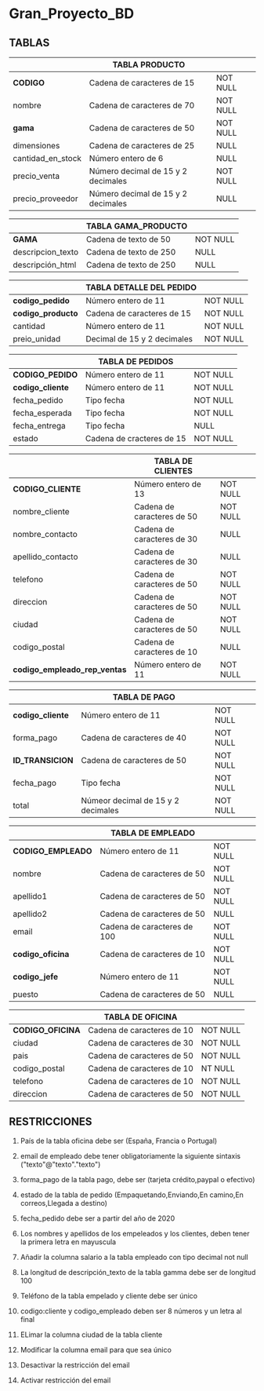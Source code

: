 # Gran_Proyecto_BD

## TABLAS


|                   |          TABLA PRODUCTO            |          |
|-------------------|------------------------------------|----------|
| **CODIGO**            | Cadena de caracteres de 15         | NOT NULL |
| nombre            | Cadena de caracteres de 70         | NOT NULL |
| **gama**             | Cadena de caracteres de 50         | NOT NULL |
| dimensiones       | Cadena de caracteres de 25         | NULL     |
| cantidad_en_stock | Número entero de 6                 | NULL     |
| precio_venta      | Número decimal de 15 y 2 decimales | NOT NULL |
| precio_proveedor  | Número decimal de 15 y 2 decimales | NULL     |


|                   | TABLA GAMA_PRODUCTO    |          |
|-------------------|------------------------|----------|
| **GAMA**              | Cadena de texto de 50  | NOT NULL |
| descripcion_texto | Cadena de texto de 250 | NULL     |
| descripción_html  | Cadena de texto de 250 | NULL     |



|                 | TABLA DETALLE DEL PEDIDO    |          |
|-----------------|-----------------------------|----------|
| **codigo_pedido**   | Número entero de 11         | NOT NULL |
| **codigo_producto** | Cadena de caracteres de 15  | NOT NULL |
| cantidad        | Número entero de 11         | NOT NULL |
| preio_unidad    | Decimal de 15 y 2 decimales | NOT NULL |


|                | TABLA DE PEDIDOS          |          |
|----------------|---------------------------|----------|
| **CODIGO_PEDIDO**  | Número entero de 11       | NOT NULL |
| **codigo_cliente** | Número entero de 11       | NOT NULL |
| fecha_pedido   | Tipo fecha                | NOT NULL |
| fecha_esperada | Tipo fecha                | NOT NULL |
| fecha_entrega  | Tipo fecha                | NULL     |
| estado         | Cadena de cracteres de 15 | NOT NULL |


|                            | TABLA DE CLIENTES          |          |
|----------------------------|----------------------------|----------|
| **CODIGO_CLIENTE**             | Número entero de 13        | NOT NULL |
| nombre_cliente             | Cadena de caracteres de 50 | NOT NULL |
| nombre_contacto            | Cadena de caracteres de 30 | NULL     |
| apellido_contacto          | Cadena de caracteres de 30 | NULL     |
| telefono                   | Cadena de caracteres de 50 | NOT NULL |
| direccion                  | Cadena de caracteres de 50 | NOT NULL |
| ciudad                     | Cadena de caracteres de 50 | NOT NULL |
| codigo_postal              | Cadena de caracteres de 10 | NULL     |
| **codigo_empleado_rep_ventas** | Número entero de 11        | NOT NULL |


|                | TABLA DE PAGO                      |          |
|----------------|------------------------------------|----------|
| **codigo_cliente** | Número entero de 11                | NOT NULL |
| forma_pago     | Cadena de caracteres de 40         | NOT NULL |
| **ID_TRANSICION**  | Cadena de caracteres de 50         | NOT NULL |
| fecha_pago     | Tipo fecha                         | NOT NULL |
| total          | Númeor decimal de 15 y 2 decimales | NOT NULL |


|                 | TABLA DE EMPLEADO           |          |
|-----------------|-----------------------------|----------|
| **CODIGO_EMPLEADO** | Número entero de 11         | NOT NULL |
| nombre          | Cadena de caracteres de 50  | NOT NULL |
| apellido1       | Cadena de caracteres de 50  | NOT NULL |
| apellido2       | Cadena de caracteres de 50  | NULL     |
| email           | Cadena de caracteres de 100 | NOT NULL |
| **codigo_oficina**  | Cadena de caracteres de 10  | NOT NULL |
| **codigo_jefe**     | Número entero de 11         | NOT NULL |
| puesto          | Cadena de caracteres de 50  | NULL     |


|                | TABLA DE OFICINA           |          |
|----------------|----------------------------|----------|
| **CODIGO_OFICINA** | Cadena de caracteres de 10 | NOT NULL |
| ciudad         | Cadena de caracteres de 30 | NOT NULL |
| pais           | Cadena de caracteres de 50 | NOT NULL |
| codigo_postal  | Cadena de caracteres de 10 | NT NULL  |
| telefono       | Cadena de caracteres de 10 | NOT NULL |
| direccion      | Cadena de caracteres de 50 | NOT NULL |


## RESTRICCIONES

1. País de la tabla oficina debe ser (España, Francia o Portugal)

2. email de empleado debe tener obligatoriamente la siguiente sintaxis ("texto"@"texto"."texto")

3. forma_pago de la tabla pago, debe ser (tarjeta crédito,paypal o efectivo)

4. estado de la tabla de pedido (Empaquetando,Enviando,En camino,En correos,Llegada a destino)

5. fecha_pedido debe ser a partir del año de 2020 

6. Los nombres y apellidos de los empeleados y los clientes, deben tener la primera letra en mayuscula

7. Añadir la columna salario a la tabla empleado con tipo decimal not null

8. La longitud de descripción_texto de la tabla gamma debe ser de longitud 100 

9. Teléfono de la tabla empelado y cliente debe ser único 

10. codigo:cliente y codigo_empleado deben ser 8 números y un letra al final

11. ELimar la columna ciudad de la tabla cliente

12. Modificar la columna email para que sea único

13. Desactivar la restricción del email 

14. Activar restricción del email
